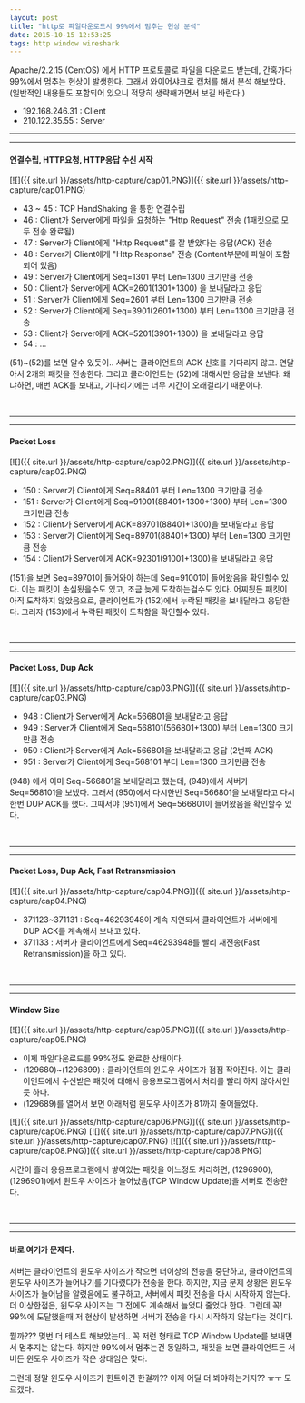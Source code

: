 ```yaml
---
layout: post
title: "http로 파일다운로드시 99%에서 멈추는 현상 분석"
date: 2015-10-15 12:53:25
tags: http window wireshark
---
```


Apache/2.2.15 (CentOS) 에서 HTTP 프로토콜로 파일을 다운로드 받는데, 간혹가다 99%에서 멈추는 현상이 발생한다. 그래서 와이어샤크로 캡처를 해서 분석 해보았다. (일반적인 내용들도 포함되어 있으니 적당히 생략해가면서 보길 바란다.)

- 192.168.246.31 : Client
- 210.122.35.55 : Server

***************************************************
***************************************************

#### 연결수립, HTTP요청, HTTP응답 수신 시작

[![]({{ site.url }}/assets/http-capture/cap01.PNG)]({{ site.url }}/assets/http-capture/cap01.PNG)

- 43 ~ 45 : TCP HandShaking 을 통한 연결수립
- 46 : Client가 Server에게 파일을 요청하는 "Http Request" 전송 (1패킷으로 모두 전송 완료됨)
- 47 : Server가 Client에게 "Http Request"를 잘 받았다는 응답(ACK) 전송
- 48 : Server가 Client에게 "Http Response" 전송 (Content부분에 파일이 포함되어 있음)
- 49 : Server가 Client에게 Seq=1301 부터 Len=1300 크기만큼 전송
- 50 : Client가 Server에게 ACK=2601(1301+1300) 을 보내달라고 응답
- 51 : Server가 Client에게 Seq=2601 부터 Len=1300 크기만큼 전송
- 52 : Server가 Client에게 Seq=3901(2601+1300) 부터 Len=1300 크기만큼 전송
- 53 : Client가 Server에게 ACK=5201(3901+1300) 을 보내달라고 응답
- 54 : ...

(51)~(52)를 보면 알수 있듯이.. 서버는 클라이언트의 ACK 신호를 기다리지 않고. 연달아서 2개의 패킷을 전송한다. 그리고 클라이언트는 (52)에 대해서만 응답을 보낸다. 왜냐하면, 매번 ACK를 보내고, 기다리기에는 너무 시간이 오래걸리기 때문이다.

<br>

***************************************************
***************************************************

#### Packet Loss

[![]({{ site.url }}/assets/http-capture/cap02.PNG)]({{ site.url }}/assets/http-capture/cap02.PNG)

- 150 : Server가 Client에게 Seq=88401 부터 Len=1300 크기만큼 전송
- 151 : Server가 Client에게 Seq=91001(88401+1300+1300) 부터 Len=1300 크기만큼 전송 
- 152 : Client가 Server에게 ACK=89701(88401+1300)을 보내달라고 응답
- 153 : Server가 Client에게 Seq=89701(88401+1300) 부터 Len=1300 크기만큼 전송
- 154 : Client가 Server에게 ACK=92301(91001+1300)을 보내달라고 응답

(151)을 보면 Seq=89701이 들어와야 하는데 Seq=91001이 들어왔음을 확인할수 있다. 이는 패킷이 손실됬을수도 있고, 조금 늦게 도착하는걸수도 있다. 어찌됬든 패킷이 아직 도착하지 않았음으로, 클라이언트가 (152)에서 누락된 패킷을 보내달라고 응답한다. 그러자 (153)에서 누락된 패킷이 도착함을 확인할수 있다.

<br>

***************************************************
***************************************************

#### Packet Loss, Dup Ack

[![]({{ site.url }}/assets/http-capture/cap03.PNG)]({{ site.url }}/assets/http-capture/cap03.PNG)

- 948 : Client가 Server에게 Ack=566801을 보내달라고 응답
- 949 : Server가 Client에게 Seq=568101(566801+1300) 부터 Len=1300 크기만큼 전송
- 950 : Client가 Server에게 Ack=566801을 보내달라고 응답 (2번째 ACK)
- 951 : Server가 Client에게 Seq=568101 부터 Len=1300 크기만큼 전송

(948) 에서 이미 Seq=566801을 보내달라고 했는데, (949)에서 서버가 Seq=568101을 보냈다. 
그래서 (950)에서 다시한번 Seq=566801을 보내달라고 다시한번 DUP ACK를 했다.
그때서야 (951)에서 Seq=566801이 들어왔음을 확인할수 있다.

<br>

***************************************************
***************************************************

#### Packet Loss, Dup Ack, Fast Retransmission

[![]({{ site.url }}/assets/http-capture/cap04.PNG)]({{ site.url }}/assets/http-capture/cap04.PNG)

- 371123~371131 : Seq=46293948이 계속 지연되서 클라이언트가 서버에게 DUP ACK를 계속해서 보내고 있다. 
- 371133 : 서버가 클라이언트에게 Seq=46293948를 빨리 재전송(Fast Retransmission)을 하고 있다.

<br>

***************************************************
***************************************************

#### Window Size

[![]({{ site.url }}/assets/http-capture/cap05.PNG)]({{ site.url }}/assets/http-capture/cap05.PNG)

- 이제 파일다운로드를 99%정도 완료한 상태이다. 
- (129680)~(1296899) : 클라이언트의 윈도우 사이즈가 점점 작아진다. 이는 클라이언트에서 수신받은 패킷에 대해서 응용프로그램에서 처리를 빨리 하지 않아서인듯 하다.
- (129689)를 열어서 보면 아래처럼 윈도우 사이즈가 81까지 줄어들었다.

[![]({{ site.url }}/assets/http-capture/cap06.PNG)]({{ site.url }}/assets/http-capture/cap06.PNG)
[![]({{ site.url }}/assets/http-capture/cap07.PNG)]({{ site.url }}/assets/http-capture/cap07.PNG)
[![]({{ site.url }}/assets/http-capture/cap08.PNG)]({{ site.url }}/assets/http-capture/cap08.PNG)

시간이 흘러 응용프로그램에서 쌓여있는 패킷을 어느정도 처리하면,  (1296900), (1296901)에서 윈도우 사이즈가 늘어났음(TCP Window Update)을 서버로 전송한다.

<br>

***************************************************
***************************************************

#### 바로 여기가 문제다.

서버는 클라이언트의 윈도우 사이즈가 작으면 더이상의 전송을 중단하고, 클라이언트의 윈도우 사이즈가 늘어나기를 기다렸다가 전송을 한다. 하지만, 지금 문제 상황은 윈도우 사이즈가 늘어남을 알렸음에도 불구하고, 서버에서 패킷 전송을 다시 시작하지 않는다. 더 이상한점은, 윈도우 사이즈는 그 전에도 계속해서 늘었다 줄었다 한다. 그런데 꼭! 99%에 도달했을때 저 현상이 발생하면 서버가 전송을 다시 시작하지 않는다는 것이다.

뭘까??? 몇번 더 테스트 해보았는데.. 꼭 저런 형태로 TCP Window Update를 보내면서 멈추지는 않는다. 하지만 99%에서 멈추는건 동일하고, 패킷을 보면 클라이언트든 서버든 윈도우 사이즈가 작은 상태임은 맞다.

그런데 정말 윈도우 사이즈가 힌트이긴 한걸까?? 
이제 어딜 더 봐야하는거지?? ㅠㅜ 모르겠다.
